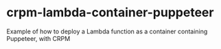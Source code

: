 # crpm-lambda-container-puppeteer
Example of how to deploy a Lambda function as a container containing Puppeteer, with CRPM
